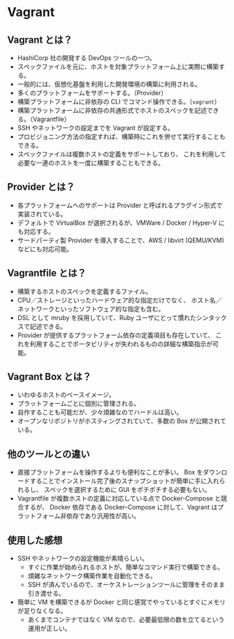 # Vagrant

## Vagrant とは？

- HashiCorp 社の開発する DevOps ツールの一つ。
- スペックファイルを元に、ホストを対象プラットフォーム上に実際に構築する。
- 一般的には、仮想化基盤を利用した開発環境の構築に利用される。
- 多くのプラットフォームをサポートする。（Provider）
- 構築プラットフォームに非依存の CLI でコマンド操作できる。（```vagrant```）
- 構築プラットフォームに非依存の共通形式でホストのスペックを記述できる。（Vagrantfile）
- SSH やネットワークの設定までを Vagrant が設定する。
- プロビジョニング方法の指定すれば、構築時にこれを併せて実行することもできる。
- スペックファイルは複数ホストの定義をサポートしており、
  これを利用して必要な一連のホストを一度に構築することもできる。

## Provider とは？

- 各プラットフォームへのサポートは Provider と呼ばれるプラグイン形式で実装されている。
- デフォルトで VirtualBox が選択されるが、VMWare / Docker / Hyper-V にも対応する。
- サードパーティ製 Provider を導入することで、AWS / libvirt (QEMU/KVM) などにも対応可能。

## Vagrantfile とは？

- 構築するホストのスペックを定義するファイル。
- CPU／ストレージといったハードウェア的な指定だけでなく、
  ホスト名／ネットワークといったソフトウェア的な指定も含む。
- DSL として mruby を採用していて、Ruby ユーザにとって慣れたシンタックスで記述できる。
- Provider が提供するプラットフォーム依存の定義項目も存在していて、
  これを利用することでポータビリティが失われるものの詳細な構築指示が可能。

## Vagrant Box とは？

- いわゆるホストのベースイメージ。
- プラットフォームごとに個別に管理される。
- 自作することも可能だが、少々煩雑なのでハードルは高い。
- オープンなリポジトリがホスティングされていて、多数の Box が公開されている。

## 他のツールとの違い

- 直接プラットフォームを操作するよりも便利なことが多い。
  Box をダウンロードすることでインストール完了後のスナップショットが簡単に手に入れられるし、
  スペックを選択するために GUI をポチポチする必要もない。
- Vagrantfile が複数ホストの定義に対応している点で Docker-Compose と競合するが、
  Docker 依存である Docker-Compose に対して、Vagrant はプラットフォーム非依存であり汎用性が高い。

## 使用した感想

- SSH やネットワークの設定機能が素晴らしい。
  - すぐに作業が始められるホストが、簡単なコマンド実行で構築できる。
  - 煩雑なネットワーク構築作業を自動化できる。
  - SSH が済んでいるので、オーケストレーションツールに管理をそのまま引き渡せる。
- 簡単に VM を構築できるが Docker と同じ感覚でやっているとすぐにメモリが足りなくなる。
  - あくまでコンテナではなく VM なので、必要最低限の数を立てるという運用が正しい。